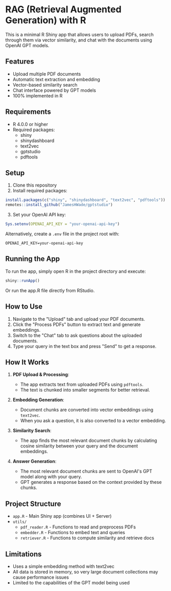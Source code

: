 # RAG (Retrieval Augmented Generation) with R

This is a minimal R Shiny app that allows users to upload PDFs, search through them via vector similarity, and chat with the documents using OpenAI GPT models.

## Features

- Upload multiple PDF documents
- Automatic text extraction and embedding
- Vector-based similarity search
- Chat interface powered by GPT models
- 100% implemented in R

## Requirements

- R 4.0.0 or higher
- Required packages:
  - shiny
  - shinydashboard
  - text2vec
  - gptstudio
  - pdftools

## Setup

1. Clone this repository
2. Install required packages:

```R
install.packages(c("shiny", "shinydashboard", "text2vec", "pdftools"))
remotes::install_github("JamesHWade/gptstudio")
```

3. Set your OpenAI API key:

```R
Sys.setenv(OPENAI_API_KEY = "your-openai-api-key")
```

Alternatively, create a `.env` file in the project root with:

```
OPENAI_API_KEY=your-openai-api-key
```

## Running the App

To run the app, simply open R in the project directory and execute:

```R
shiny::runApp()
```

Or run the app.R file directly from RStudio.

## How to Use

1. Navigate to the "Upload" tab and upload your PDF documents.
2. Click the "Process PDFs" button to extract text and generate embeddings.
3. Switch to the "Chat" tab to ask questions about the uploaded documents.
4. Type your query in the text box and press "Send" to get a response.

## How It Works

1. **PDF Upload & Processing**: 
   - The app extracts text from uploaded PDFs using `pdftools`.
   - The text is chunked into smaller segments for better retrieval.

2. **Embedding Generation**:
   - Document chunks are converted into vector embeddings using `text2vec`.
   - When you ask a question, it is also converted to a vector embedding.

3. **Similarity Search**:
   - The app finds the most relevant document chunks by calculating cosine similarity between your query and the document embeddings.

4. **Answer Generation**:
   - The most relevant document chunks are sent to OpenAI's GPT model along with your query.
   - GPT generates a response based on the context provided by these chunks.

## Project Structure

- `app.R` - Main Shiny app (combines UI + Server)
- `utils/`
  - `pdf_reader.R` - Functions to read and preprocess PDFs
  - `embedder.R` - Functions to embed text and queries
  - `retriever.R` - Functions to compute similarity and retrieve docs

## Limitations

- Uses a simple embedding method with text2vec
- All data is stored in memory, so very large document collections may cause performance issues
- Limited to the capabilities of the GPT model being used 